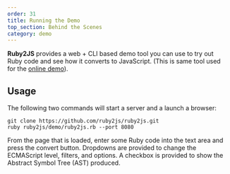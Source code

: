 ```yaml
---
order: 31
title: Running the Demo
top_section: Behind the Scenes
category: demo
---
```


**Ruby2JS** provides a web + CLI based demo tool you can use to try out Ruby code and see how it converts to JavaScript. (This is same tool used for the [online demo](https://intertwingly.net/projects/ruby2js.cgi)).

## Usage

The following two commands will start a server and a launch a browser:

```
git clone https://github.com/ruby2js/ruby2js.git
ruby ruby2js/demo/ruby2js.rb --port 8080
```

From the page that is loaded, enter some Ruby code into the text area
and press the convert button.  Dropdowns are provided to change the ECMAScript
level, filters, and options.  A checkbox is provided to show the Abstract
Symbol Tree (AST) produced.
